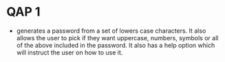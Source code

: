 # QAP 1

- generates a password from a set of lowers case characters. It also allows the user to pick if they want uppercase, numbers, symbols or all of the above included in the password. It also has a help option which will instruct the user on how to use it.
